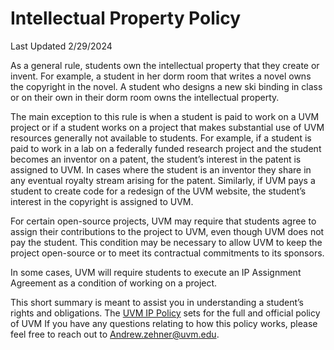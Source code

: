 # Intellectual Property Policy  
Last Updated 2/29/2024

As a general rule, students own the intellectual property that they create or invent.  For example, a student in her dorm room that writes a novel owns the copyright in the novel. A student who designs a new ski binding in class or on their own in their dorm room owns the intellectual property.

The main exception to this rule is when a student is paid to work on a UVM project or if a student works on a project that makes substantial use of UVM resources generally not available to students. For example, if a student is paid to work in a lab on a federally funded research project and the student becomes an inventor on a patent, the student’s interest in the patent is assigned to UVM. In cases where the student is an inventor they share in any eventual royalty stream arising for the patent. Similarly, if UVM pays a student to create code for a redesign of the UVM website, the student’s interest in the copyright is assigned to UVM.  

For certain open-source projects, UVM may require that students agree to assign their contributions to the project to UVM, even though UVM does not pay the student. This condition may be necessary to allow UVM to keep the project open-source or to meet its contractual commitments to its sponsors. 

In some cases, UVM will require students to execute an IP Assignment Agreement as a condition of working on a project. 

This short summary is meant to assist you in understanding a student’s rights and obligations. The [UVM IP Policy](chrome-extension://efaidnbmnnnibpcajpcglclefindmkaj/https://www.uvm.edu/sites/default/files/UVM-Policies/policies/intellectualproperty.pdf) sets for the full and official policy of UVM If you have any questions relating to how this policy works, please feel free to reach out to Andrew.zehner@uvm.edu.
